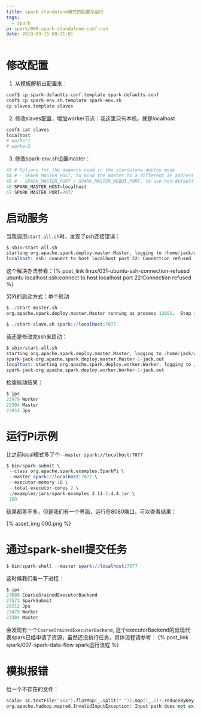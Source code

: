 ```yaml
---
title: spark standalone模式的配置与运行
tags:
  - spark
p: spark/008-spark-standalone-conf-run
date: 2019-09-15 08:11:01
---
```


# 修改配置

1. 从模板解析出配置来：
  ```s
  conf$ cp spark-defaults.conf.template spark-defaults.conf
  conf$ cp spark-env.sh.template spark-env.sh
  cp slaves.template slaves
  ```
2. 修改slaves配置，增加worker节点：我这里只有本机，就是localhost
  ```s
  conf$ cat slaves
  localhost
  # worker1
  # worker2
  ```
3. 修改spark-env.sh设置master：
  ```s
  43 # Options for the daemons used in the standalone deploy mode
  44 # - SPARK_MASTER_HOST, to bind the master to a different IP address or hostname
  45 # - SPARK_MASTER_PORT / SPARK_MASTER_WEBUI_PORT, to use non-default ports for the master
  46 SPARK_MASTER_HOST=localhost
  47 SPARK_MASTER_PORT=7077
  ```

# 启动服务

当我调用`start-all.sh`时，发现了ssh连接错误：
```s
$ sbin/start-all.sh 
starting org.apache.spark.deploy.master.Master, logging to /home/jack/workspace/spark/spark-2.4.4-bin-hadoop2.7/logs/spark-jack-org.apache.spark.deploy.master.Master-1-jack.out
localhost: ssh: connect to host localhost port 22: Connection refused
```
这个解决办法参看：{% post_link linux/031-ubuntu-ssh-connection-refuesd ubuntu localhost:ssh:connect to host localhost port 22:Connection refused %}

另外的启动方式：单个启动
```s
$ ./start-master.sh 
org.apache.spark.deploy.master.Master running as process 12891.  Stop it first.

$ ./start-slave.sh spark://localhost:7077
```

我还是修改完ssh来启动：
```s
$ sbin/start-all.sh 
starting org.apache.spark.deploy.master.Master, logging to /home/jack/workspace/spark/spark-2.4.4-bin-hadoop2.7/logs/
spark-jack-org.apache.spark.deploy.master.Master-1-jack.out
localhost: starting org.apache.spark.deploy.worker.Worker, logging to /home/jack/workspace/spark/spark-2.4.4-bin-hadoop2.7/logs/
spark-jack-org.apache.spark.deploy.worker.Worker-1-jack.out
```

检查启动结果：

```s
$ jps
23479 Worker
23304 Master
23851 Jps
```

# 运行Pi示例

比之前local模式多了个`--master spark://localhost:7077`

```s
$ bin/spark-submit \
 --class org.apache.spark.examples.SparkPi \
 --master spark://localhost:7077 \
 --executor-memory 1G \
 --total-executor-cores 2 \
 ./examples/jars/spark-examples_2.11-2.4.4.jar \
 100
```

结果都差不多，但是我们有一个界面，运行在8080端口，可以查看结果：

{% asset_img 000.png %}

# 通过spark-shell提交任务

```s
$ bin/spark-shell --master spark://localhost:7077
```
这时候我们看一下进程：
```s
$ jps
27680 CoarseGrainedExecutorBackend
27571 SparkSubmit
28212 Jps
23479 Worker
23304 Master
```
会发现有一个`CoarseGrainedExecutorBackend`, 这个executorBackend的出现代表spark已经申请了资源，虽然还没执行任务，具体流程请参考：
{% post_link spark/007-spark-data-flow spark运行流程 %}

# 模拟报错

给一个不存在的文件：
```s
scala> sc.textFile("xxx").flatMap(_.split(" ")).map((_,1)).reduceByKey(_+_).collect
org.apache.hadoop.mapred.InvalidInputException: Input path does not exist: file:/home/jack/workspace/spark/spark-2.4.4-bin-hadoop2.7/xxx
```

